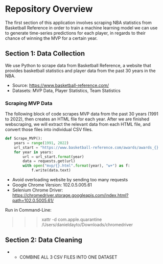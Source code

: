 # Repository Overview
The first section of this application involves scraping NBA statistics from Basketball Reference in order to train a machine learning model we can use to generate time-series predictions for each player, in regards to their chance of winning the MVP for a certain year. 

## Section 1: Data Collection
We use Python to scrape data from Basketball Reference, a website that provides basketball statistics and player data from the past 30 years in the NBA. 

- Source: https://www.basketball-reference.com/
- Datasets: MVP Data, Player Statistics, Team Statistics

### Scraping MVP Data
The following block of code scrapes MVP data from the past 30 years (1991 to 2022), then creates an HTML file for each year. After we are finished webscraping, we will extract the relevant data from each HTML file, and convert those files into individual CSV files.

```python
def Scrape_MVP():   
    years = range(1991, 2022)
    url_start = "https://www.basketball-reference.com/awards/awards_{}.html"
    for year in years:
        url = url_start.format(year)
        data = requests.get(url)        
        with open("mvp/{}.html".format(year), "w+") as f:
            f.write(data.text)
```


- Avoid overloading website by sending too many requests
- Google Chrome Version: 102.0.5.005.61
- Selenium Chrome Driver: https://chromedriver.storage.googleapis.com/index.html?path=102.0.5005.61/
 
 Run in Command-Line:
 >>> xattr -d com.apple.quarantine /Users/danieldayto/Downloads/chromedriver

 ## Section 2: Data Cleaning
 -  - COMBINE ALL 3 CSV FILES INTO ONE DATASET